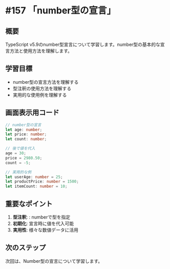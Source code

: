 # #157 「number型の宣言」

## 概要
TypeScript v5.9のnumber型宣言について学習します。number型の基本的な宣言方法と使用方法を理解します。

## 学習目標
- number型の宣言方法を理解する
- 型注釈の使用方法を理解する
- 実用的な使用例を理解する

## 画面表示用コード

```typescript
// number型の宣言
let age: number;
let price: number;
let count: number;

// 後で値を代入
age = 30;
price = 2980.50;
count = -5;

// 実用的な例
let userAge: number = 25;
let productPrice: number = 1500;
let itemCount: number = 10;
```

## 重要なポイント
1. **型注釈**: : numberで型を指定
2. **初期化**: 宣言時に値を代入可能
3. **実用性**: 様々な数値データに活用

## 次のステップ
次回は、Number型の宣言について学習します。
